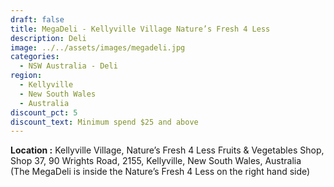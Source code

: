```yaml
---
draft: false
title: MegaDeli - Kellyville Village Nature’s Fresh 4 Less
description: Deli
image: ../../assets/images/megadeli.jpg
categories:
  - NSW Australia - Deli
region:
  - Kellyville
  - New South Wales
  - Australia
discount_pct: 5
discount_text: Minimum spend $25 and above
---
```

**Location :** Kellyville Village, Nature’s Fresh 4 Less Fruits & Vegetables Shop, Shop 37, 90 Wrights Road, 2155, Kellyville, New South Wales, Australia\
(The MegaDeli is inside the Nature’s Fresh 4 Less on the right hand side)
